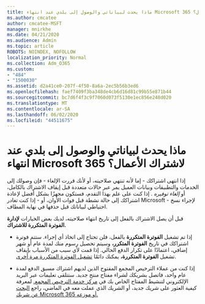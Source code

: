 ```yaml
---
title: ماذا يحدث لبياناتي والوصول إلى بلدي عند انتهاء Microsoft 365 لاشتراك الأعمال؟
ms.author: cmcatee
author: cmcatee-MSFT
manager: mnirkhe
ms.date: 04/21/2020
ms.audience: Admin
ms.topic: article
ROBOTS: NOINDEX, NOFOLLOW
localization_priority: Normal
ms.collection: Adm_O365
ms.custom:
- "484"
- "1500030"
ms.assetid: d2a41ce0-207f-4f50-8a6a-2ec5b56b3ed6
ms.openlocfilehash: faef7409f3ba348de4cb6d16d81c99b55e871b44
ms.sourcegitcommit: bc7d6f4f3c9f7060d073f5130e1ec856e248d020
ms.translationtype: MT
ms.contentlocale: ar-SA
ms.lasthandoff: 06/02/2020
ms.locfileid: "44511675"
---
```

# <a name="what-happens-to-my-data-and-access-when-my-microsoft-365-for-business-subscription-ends"></a>ماذا يحدث لبياناتي والوصول إلى بلدي عند انتهاء Microsoft 365 لاشتراك الأعمال؟

إذا انتهى اشتراكك - إما لأنه تنتهي صلاحيته، أو لأنك قررت الإلغاء - فإن وصولك إلى الخدمات والتطبيقات وبيانات العميل يمر عبر حالات متعددة قبل إيقاف الاشتراك بالكامل، أو *إلغاء توفيره* . إذا كنت على علم بهذا التقدم، فستكون مجهزًا بشكل أفضل لإعادة اشتراكك إلى حالة نشطة قبل فوات الأوان، أو - إذا كنت تغادر Microsoft - لإجراء نسخ احتياطي لبياناتك قبل حذفها في نهاية المطاف.
  
قبل أن يصل الاشتراك بالفعل إلى تاريخ انتهاء صلاحيته، لديك بعض الخيارات **لإدارة الفوترة المتكررة للاشتراك.**
  
- إذا تم تشغيل **الفوترة المتكررة** بالفعل، فلن تحتاج إلى اتخاذ أي إجراء. ستتم فوترة اشتراكك في تاريخ **الفوترة المتكرر،** وسيتم تحصيل رسوم منك لمدة عام أو شهر إضافي، اعتمادًا على تكرار الدفع الحالي. إذا قمت لأي سبب من الأسباب بإيقاف تشغيل **الفوترة المتكررة،** يمكنك دائمًا [تشغيل الفوترة المتكررة مرة أخرى](https://docs.microsoft.com/microsoft-365/commerce/subscriptions/renew-your-subscription#turn-recurring-billing-off-or-on).

- إذا كنت من عملاء الترخيص المجمع المفتوح الذين لديهم اشتراك مسبق الدفع لمدة عام واحد، فاتصل بشريكك لشراء مفتاح منتج جديد. ستتلقى تعليمات عبر البريد الإلكتروني لتنشيط المفتاح الخاص بك في [مركز خدمة الترخيص المجمع.](https://go.microsoft.com/fwlink/p/?LinkID=282016) لمعرفة كيفية العثور على شريك جديد، أو الشريك الذي عملت معه في الماضي، راجع [البحث عن شريك Microsoft 365 أو موزعه.](https://docs.microsoft.com/microsoft-365/admin/manage/find-your-partner-or-reseller)